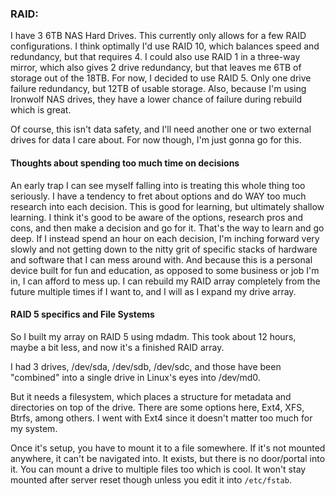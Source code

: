 <h3>RAID:</h3>

I have 3 6TB NAS Hard Drives. This currently only allows for a few RAID configurations. I think optimally I'd use RAID 10, which balances speed and redundancy, but that requires 4. I could also use RAID 1 in a three-way mirror, which also gives 2 drive redundancy, but that leaves me 6TB of storage out of the 18TB. For now, I decided to use RAID 5. Only one drive failure redundancy, but 12TB of usable storage. Also, because I'm using Ironwolf NAS drives, they have a lower chance of failure during rebuild which is great.

Of course, this isn't data safety, and I'll need another one or two external drives for data I care about. For now though, I'm just gonna go for this.

<h4>Thoughts about spending too much time on decisions</h4>
An early trap I can see myself falling into is treating this whole thing too seriously. I have a tendency to fret about options and do WAY too much research into each decision. This is good for learning, but ultimately shallow learning. I think it's good to be aware of the options, research pros and cons, and then make a decision and go for it. That's the way to learn and go deep. If I instead spend an hour on each decision, I'm inching forward very slowly and not getting down to the nitty grit of specific stacks of hardware and software that I can mess around with. And because this is a personal device built for fun and education, as opposed to some business or job I'm in, I can afford to mess up. I can rebuild my RAID array completely from the future multiple times if I want to, and I will as I expand my drive array.

<h4>RAID 5 specifics and File Systems</h4>
So I built my array on RAID 5 using mdadm. This took about 12 hours, maybe a bit less, and now it's a finished RAID array.

I had 3 drives, /dev/sda, /dev/sdb, /dev/sdc, and those have been "combined" into a single drive in Linux's eyes into /dev/md0. 

But it needs a filesystem, which places a structure for metadata and directories on top of the drive. There are some options here, Ext4, XFS, Btrfs, among others. I went with Ext4 since it doesn't matter too much for my system.

Once it's setup, you have to mount it to a file somewhere. If it's not mounted anywhere, it can't be navigated into. It exists, but there is no door/portal into it. You can mount a drive to multiple files too which is cool. It won't stay mounted after server reset though unless you edit it into `/etc/fstab`.
